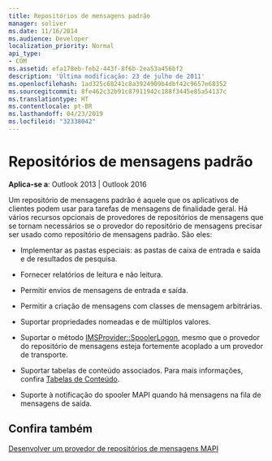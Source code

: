 ```yaml
---
title: Repositórios de mensagens padrão
manager: soliver
ms.date: 11/16/2014
ms.audience: Developer
localization_priority: Normal
api_type:
- COM
ms.assetid: efa178eb-feb2-443f-8f6b-2ea53a456bf2
description: 'Última modificação: 23 de julho de 2011'
ms.openlocfilehash: 1ad325c68241c8a3924909b4dbf42c9657e68352
ms.sourcegitcommit: 8fe462c32b91c87911942c188f3445e85a54137c
ms.translationtype: HT
ms.contentlocale: pt-BR
ms.lasthandoff: 04/23/2019
ms.locfileid: "32338042"
---
```

# <a name="default-message-stores"></a>Repositórios de mensagens padrão

  
  
**Aplica-se a**: Outlook 2013 | Outlook 2016 
  
Um repositório de mensagens padrão é aquele que os aplicativos de clientes podem usar para tarefas de mensagens de finalidade geral. Há vários recursos opcionais de provedores de repositórios de mensagens que se tornam necessários se o provedor do repositório de mensagens precisar ser usado como repositório de mensagens padrão. São eles:
  
- Implementar as pastas especiais: as pastas de caixa de entrada e saída e de resultados de pesquisa.
    
- Fornecer relatórios de leitura e não leitura.
    
- Permitir envios de mensagens de entrada e saída.
    
- Permitir a criação de mensagens com classes de mensagem arbitrárias.
    
- Suportar propriedades nomeadas e de múltiplos valores.
    
- Suportar o método [IMSProvider::SpoolerLogon](imsprovider-spoolerlogon.md), mesmo que o provedor do repositório de mensagens esteja fortemente acoplado a um provedor de transporte. 
    
- Suportar tabelas de conteúdo associados. Para mais informações, confira [Tabelas de Conteúdo](contents-tables.md).
    
- Suporte à notificação do spooler MAPI quando há mensagens na fila de mensagens de saída.
    
## <a name="see-also"></a>Confira também



[Desenvolver um provedor de repositórios de mensagens MAPI](developing-a-mapi-message-store-provider.md)

